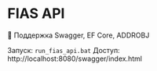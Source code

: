# FIAS API

🚀 Поддержка Swagger, EF Core, ADDROBJ

Запуск: `run_fias_api.bat`
Доступ: http://localhost:8080/swagger/index.html
